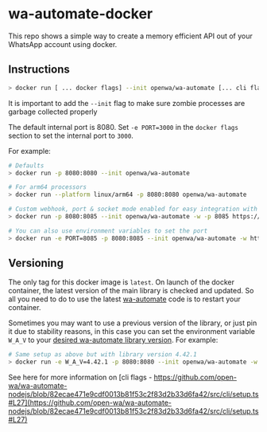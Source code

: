 # wa-automate-docker

This repo shows a simple way to create a memory efficient API out of your WhatsApp account using docker.

## Instructions

```bash
> docker run [ ... docker flags] --init openwa/wa-automate [... cli flags]
```

It is important to add the `--init` flag to make sure zombie processes are garbage collected properly

The default internal port is 8080. Set `-e PORT=3000` in the `docker flags` section to set the internal port to `3000`.

For example:

```bash
# Defaults
> docker run -p 8080:8080 --init openwa/wa-automate

# For arm64 processors
> docker run --platform linux/arm64 -p 8080:8080 openwa/wa-automate

# Custom webhook, port & socket mode enabled for easy integration with node-red
> docker run -p 8080:8085 --init openwa/wa-automate -w -p 8085 https://webhook.site.... --socket

# You can also use environment variables to set the port
> docker run -e PORT=8085 -p 8080:8085 --init openwa/wa-automate -w https://webhook.site.... --socket
```

## Versioning

The only tag for this docker image is `latest`. On launch of the docker container, the latest version of the main library is checked and updated. So all you need to do to use the latest [wa-automate](https://github.com/open-wa/wa-automate-nodejs) code is to restart your container.

Sometimes you may want to use a previous version of the library, or just pin it due to stability reasons, in this case you can set the environment variable `W_A_V` to your [desired wa-automate library version](https://github.com/open-wa/wa-automate-nodejs/releases). For example:

```bash
# Same setup as above but with library version 4.42.1
> docker run -e W_A_V=4.42.1 -p 8080:8080 --init openwa/wa-automate -w https://webhook.site.... --socket
```

See here for more information on [cli flags - https://github.com/open-wa/wa-automate-nodejs/blob/82ecae471e9cdf0013b81f53c2f83d2b33d6fa42/src/cli/setup.ts#L27](https://github.com/open-wa/wa-automate-nodejs/blob/82ecae471e9cdf0013b81f53c2f83d2b33d6fa42/src/cli/setup.ts#L27)
